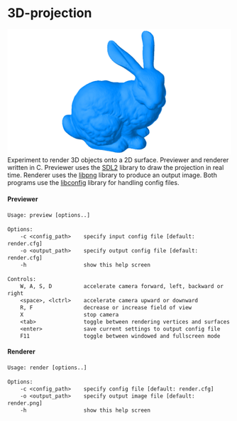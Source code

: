# 3D-projection
![](https://github.com/hellux/3d-projection/blob/master/examples/bunny/bunny.png "Render of Stanford Bunny")
Experiment to render 3D objects onto a 2D surface. Previewer and renderer written in C. Previewer uses the [SDL2](https://www.libsdl.org/) library to draw the projection in real time. Renderer uses the [libpng](http://www.libpng.org/pub/png/libpng.html) library to produce an output image. Both programs use the [libconfig](http://www.hyperrealm.com/libconfig/) library for handling config files.

#### Previewer
```
Usage: preview [options..]

Options:
    -c <config_path>    specify input config file [default: render.cfg]
    -o <output_path>    specify output config file [default: render.cfg]
    -h                  show this help screen

Controls:
    W, A, S, D          accelerate camera forward, left, backward or right
    <space>, <lctrl>    accelerate camera upward or downward
    R, F                decrease or increase field of view
    X                   stop camera
    <tab>               toggle between rendering vertices and surfaces
    <enter>             save current settings to output config file
    F11                 toggle between windowed and fullscreen mode

```

#### Renderer
```
Usage: render [options..]

Options:
    -c <config_path>    specify config file [default: render.cfg]
    -o <output_path>    specify output image file [default: render.png]
    -h                  show this help screen
```
